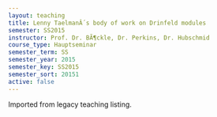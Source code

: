 ```yaml
---
layout: teaching
title: Lenny TaelmanÂ´s body of work on Drinfeld modules
semester: SS2015
instructor: Prof. Dr. BÃ¶ckle, Dr. Perkins, Dr. Hubschmid
course_type: Hauptseminar
semester_term: SS
semester_year: 2015
semester_key: SS2015
semester_sort: 20151
active: false
---
```

Imported from legacy teaching listing.
